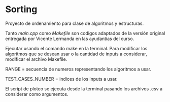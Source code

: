 # Sorting
Proyecto de ordenamiento para clase de algoritmos y estructuras.

Tanto *main.cpp* como *Makefile* son codigos adaptados de la versión original entregada por Vicente Lermanda en las ayudantías del curso.

Ejecutar usando el comando make en la terminal.
Para modificar los algoritmos que se desean usar o la cantidad de inputs a considerar, modificar el archivo Makefile.

RANGE = secuencia de numeros representando los algoritmos a usar.

TEST_CASES_NUMBER = indices de los inputs a usar.

El script de ploteo se ejecuta desde la terminal pasando los archivos .csv a considerar como argumentos.


